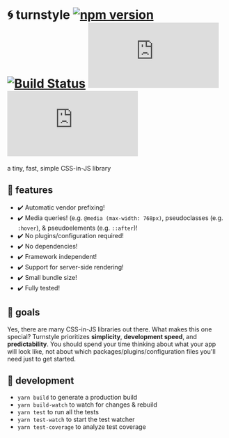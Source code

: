 # :cyclone: turnstyle [![npm version](https://badge.fury.io/js/turnstyle.svg)](https://badge.fury.io/js/turnstyle) [![Build Status](https://travis-ci.org/reid47/turnstyle.svg?branch=master)](https://travis-ci.org/reid47/turnstyle) [![Bundle Size](http://img.badgesize.io/reid47/turnstyle/master/dist/turnstyle.js)](https://github.com/reid47/turnstyle/blob/master/dist/turnstyle.js) [![Gzipped Size](http://img.badgesize.io/reid47/turnstyle/master/dist/turnstyle.js?compression=gzip)](https://github.com/reid47/turnstyle/blob/master/dist/turnstyle.js)

a tiny, fast, simple CSS-in-JS library

## :star2: features

* :heavy_check_mark: Automatic vendor prefixing!
* :heavy_check_mark: Media queries! (e.g. `@media (max-width: 768px)`, pseudoclasses (e.g. `:hover`), & pseudoelements (e.g. `::after`)!
* :heavy_check_mark: No plugins/configuration required!
* :heavy_check_mark: No dependencies!
* :heavy_check_mark: Framework independent!
* :heavy_check_mark: Support for server-side rendering!
* :heavy_check_mark: Small bundle size!
* :heavy_check_mark: Fully tested!

## :palm_tree: goals

Yes, there are many CSS-in-JS libraries out there. What makes this one special? Turnstyle prioritizes **simplicity**, **development speed**, and **predictability**. You should spend your time thinking about what your app will look like, not about which packages/plugins/configuration files you'll need just to get started.

## :wrench: development

* `yarn build` to generate a production build
* `yarn build-watch` to watch for changes & rebuild
* `yarn test` to run all the tests
* `yarn test-watch` to start the test watcher
* `yarn test-coverage` to analyze test coverage
